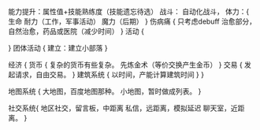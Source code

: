 能力提升：属性值+技能熟练度（技能遗忘待选）
战斗： 自动化战斗，
体力：{
  生命
  耐力（工作，军事活动）
  魔力（后期）
}
伤病痛 {
  只考虑debuff
  治愈部分，自然治愈，药品或医院（减少时间）
}
活动 {
  
}
团体活动 {
  建立：建立小部落
}

经济 {
  货币 {
     复杂的货币有些复杂。
     先炼金术（等价交换产生金币）
  }
  交易 {
    发起请求，自由交易。
  }
  建筑系统 {
    以时间，产能计算建筑时间
  }
}

地图系统 {
  大地图，百度地图那种。
  小地图，暂时做成列表。
}

社交系统{
  地区社交，留言板，中距离
  私信，远距离，模拟延迟
  聊天室，近距离。
}


